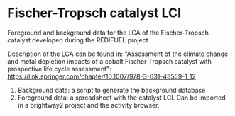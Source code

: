 # Fischer-Tropsch catalyst LCI
Foreground and background data for the LCA of the Fischer-Tropsch catalyst developed during the REDIFUEL project

Description of the LCA can be found in: "Assessment of the climate change and metal depletion impacts of a cobalt 
Fischer-Tropsch catalyst with prospective life cycle assessment": https://link.springer.com/chapter/10.1007/978-3-031-43559-1_12

1. Background data: a script to generate the background database
2. Foreground data: a spreadsheet with the catalyst LCI. Can be imported in a brightway2 project and the activity browser.
